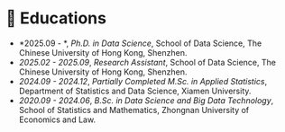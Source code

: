 # 📖 Educations
- *2025.09 - *, *Ph.D. in Data Science*, School of Data Science, The Chinese University of Hong Kong, Shenzhen.
- *2025.02 - 2025.09*, *Research Assistant*, School of Data Science, The Chinese University of Hong Kong, Shenzhen.
- *2024.09 - 2024.12*, *Partially Completed M.Sc. in Applied Statistics*, Department of Statistics and Data Science, Xiamen University.
- *2020.09 - 2024.06*, *B.Sc. in Data Science and Big Data Technology*, School of Statistics and Mathematics, Zhongnan University of Economics and Law.
